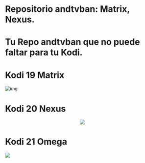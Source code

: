 # Repositorio andtvban: Matrix, Nexus. 

# Tu Repo andtvban que no puede faltar para tu Kodi.

# Kodi 19 Matrix
![img](https://i.imgur.com/FmHatKc.png)

# Kodi 20 Nexus
<p align="center">
<img src="https://i.imgur.com/19lQWCN.png">
</p>

<h1 align="left"> Kodi 21 Omega </h1>
<p align="left">
<img src="https://img.shields.io/badge/ESTADO-EN%20DESARROLLO-green">
</p>





